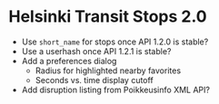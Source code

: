 Helsinki Transit Stops 2.0
==========================

* Use `short_name` for stops once API 1.2.0 is stable?
* Use a userhash once API 1.2.1 is stable?
* Add a preferences dialog
    - Radius for highlighted nearby favorites
    - Seconds vs. time display cutoff
* Add disruption listing from Poikkeusinfo XML API?
